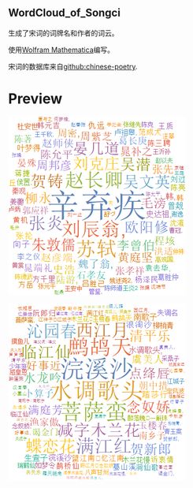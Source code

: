 ## WordCloud_of_Songci
生成了宋词的词牌名和作者的词云。

使用[Wolfram Mathematica](http://www.wolfram.com/mathematica/?source=nav)编写。

宋词的数据库来自[github:chinese-poetry](https://github.com/GabrielLsq/chinese-poetry/).

# Preview
![Authors](https://raw.githubusercontent.com/GabrielLsq/WordCloud_of_Songci/master/Word_Cloud_of_Songci/Word_Cloud_Images/1.png)



![Rhythmics](https://raw.githubusercontent.com/GabrielLsq/WordCloud_of_Songci/master/Word_Cloud_of_Songci/Word_Cloud_Images/2.png)
